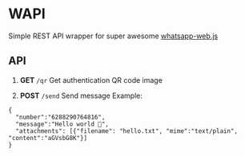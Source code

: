 # WAPI

Simple REST API wrapper for super awesome [whatsapp-web.js](https://github.com/pedroslopez/whatsapp-web.js)

## API

1. **GET** `/qr`
Get authentication QR code image

2. **POST** `/send`
Send message
Example:
```
{
  "number":"6288290764816",
  "message":"Hello world 🙏",
  "attachments": [{"filename": "hello.txt", "mime":"text/plain", "content":"aGVsbG8K"}]
}
```

